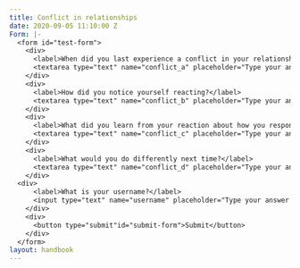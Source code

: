 ```yaml
---
title: Conflict in relationships
date: 2020-09-05 11:10:00 Z
Form: |-
  <form id="test-form">
    <div>
      <label>When did you last experience a conflict in your relationships that made you feel emotionally wounded?</label>
      <textarea type="text" name="conflict_a" placeholder="Type your answer here"/></textarea>
    </div>
    <div>
      <label>How did you notice yourself reacting?</label>
      <textarea type="text" name="conflict_b" placeholder="Type your answer here"/></textarea>
    </div>
    <div>
      <label>What did you learn from your reaction about how you respond to conflict in relationships?</label>
      <textarea type="text" name="conflict_c" placeholder="Type your answer here"/></textarea>
    </div>
    <div>
      <label>What would you do differently next time?</label>
      <textarea type="text" name="conflict_d" placeholder="Type your answer here"/></textarea>
    </div>
  <div>
      <label>What is your username?</label>
      <input type="text" name="username" placeholder="Type your answer here"/></input>
    </div>
    <div>
      <button type="submit"id="submit-form">Submit</button>
    </div>
  </form>
layout: handbook
---
```


